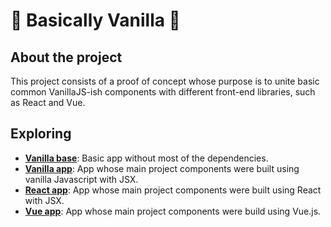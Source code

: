 # :white_flower: Basically Vanilla :white_flower:

## About the project
This project consists of a proof of concept whose purpose is to unite basic common VanillaJS-ish components with different front-end libraries, such as React and Vue.

## Exploring
- [**Vanilla base**](https://github.com/felipet-vsouza/basically-vanilla/tree/vanilla-raw): Basic app without most of the dependencies.
- [**Vanilla app**](https://github.com/felipet-vsouza/basically-vanilla/tree/vanilla): App whose main project components were built using vanilla Javascript with JSX.
- [**React app**](https://github.com/felipet-vsouza/basically-vanilla/tree/react): App whose main project components were built using React with JSX.
- [**Vue app**](https://github.com/felipet-vsouza/basically-vanilla/tree/vanilla): App whose main project components were build using Vue.js.
